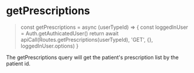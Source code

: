 # getPrescriptions

> const getPrescriptions = async (userTypeId) => {
  const loggedInUser = Auth.getAuthicatedUser()
  return await apiCall(Routes.getPrescriptions(userTypeId), 'GET', {}, loggedInUser.options)
}  

The getPrescriptions query will get the patient's prescription list by the patient id.
